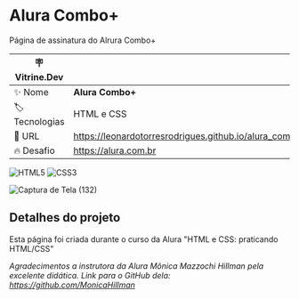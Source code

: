 # Alura Combo+

Página de assinatura do Alrura Combo+

| :placard: Vitrine.Dev |     |
| -------------  | --- |
| :sparkles: Nome        | **Alura Combo+**
| :label: Tecnologias | HTML e CSS
| :rocket: URL         | https://leonardotorresrodrigues.github.io/alura_combo_plus/
| :fire: Desafio     | https://alura.com.br

![HTML5](https://img.shields.io/badge/html5-%23E34F26.svg?style=for-the-badge&logo=html5&logoColor=white)
![CSS3](https://img.shields.io/badge/css3-%231572B6.svg?style=for-the-badge&logo=css3&logoColor=white)

![Captura de Tela (132)](https://user-images.githubusercontent.com/91892938/171187272-360f92da-f15e-49e0-85af-32a586ffbff5.png#vitrinedev)

## Detalhes do projeto

Esta página foi criada durante o curso da Alura "HTML e CSS: praticando HTML/CSS"

_Agradecimentos a instrutora da Alura Mônica Mazzochi Hillman pela excelente didática. Link para o GitHub dela: https://github.com/MonicaHillman_
